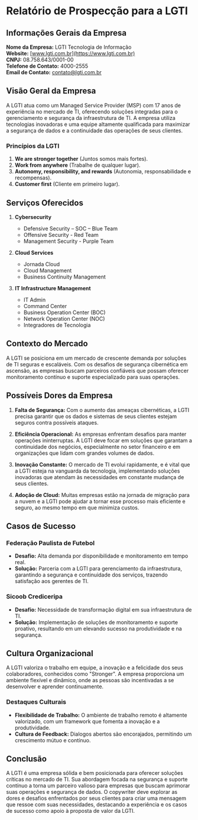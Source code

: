 # Relatório de Prospecção para a LGTI

## Informações Gerais da Empresa

**Nome da Empresa:** LGTI Tecnologia de Informação  
**Website:** [www.lgti.com.br](https://www.lgti.com.br)  
**CNPJ:** 08.758.643/0001-00  
**Telefone de Contato:** 4000-2555  
**Email de Contato:** contato@lgti.com.br  

## Visão Geral da Empresa

A LGTI atua como um Managed Service Provider (MSP) com 17 anos de experiência no mercado de TI, oferecendo soluções integradas para o gerenciamento e segurança da infraestrutura de TI. A empresa utiliza tecnologias inovadoras e uma equipe altamente qualificada para maximizar a segurança de dados e a continuidade das operações de seus clientes.

### Princípios da LGTI

1. **We are stronger together** (Juntos somos mais fortes).
2. **Work from anywhere** (Trabalhe de qualquer lugar).
3. **Autonomy, responsibility, and rewards** (Autonomia, responsabilidade e recompensas).
4. **Customer first** (Cliente em primeiro lugar).

## Serviços Oferecidos

1. **Cybersecurity**
   - Defensive Security – SOC – Blue Team
   - Offensive Security - Red Team
   - Management Security - Purple Team

2. **Cloud Services**
   - Jornada Cloud
   - Cloud Management
   - Business Continuity Management

3. **IT Infrastructure Management**
   - IT Admin
   - Command Center
   - Business Operation Center (BOC)
   - Network Operation Center (NOC)
   - Integradores de Tecnologia

## Contexto do Mercado

A LGTI se posiciona em um mercado de crescente demanda por soluções de TI seguras e escaláveis. Com os desafios de segurança cibernética em ascensão, as empresas buscam parceiros confiáveis que possam oferecer monitoramento contínuo e suporte especializado para suas operações.

## Possíveis Dores da Empresa

1. **Falta de Segurança:** Com o aumento das ameaças cibernéticas, a LGTI precisa garantir que os dados e sistemas de seus clientes estejam seguros contra possíveis ataques.

2. **Eficiência Operacional:** As empresas enfrentam desafios para manter operações ininterruptas. A LGTI deve focar em soluções que garantam a continuidade dos negócios, especialmente no setor financeiro e em organizações que lidam com grandes volumes de dados.

3. **Inovação Constante:** O mercado de TI evolui rapidamente, e é vital que a LGTI esteja na vanguarda da tecnologia, implementando soluções inovadoras que atendam às necessidades em constante mudança de seus clientes.

4. **Adoção de Cloud:** Muitas empresas estão na jornada de migração para a nuvem e a LGTI pode ajudar a tornar esse processo mais eficiente e seguro, ao mesmo tempo em que minimiza custos.

## Casos de Sucesso

### Federação Paulista de Futebol
- **Desafio:** Alta demanda por disponibilidade e monitoramento em tempo real.
- **Solução:** Parceria com a LGTI para gerenciamento da infraestrutura, garantindo a segurança e continuidade dos serviços, trazendo satisfação aos gerentes de TI.

### Sicoob Crediceripa
- **Desafio:** Necessidade de transformação digital em sua infraestrutura de TI.
- **Solução:** Implementação de soluções de monitoramento e suporte proativo, resultando em um elevando sucesso na produtividade e na segurança.

## Cultura Organizacional

A LGTI valoriza o trabalho em equipe, a inovação e a felicidade dos seus colaboradores, conhecidos como "Stronger". A empresa proporciona um ambiente flexível e dinâmico, onde as pessoas são incentivadas a se desenvolver e aprender continuamente.

### Destaques Culturais
- **Flexibilidade de Trabalho:** O ambiente de trabalho remoto é altamente valorizado, com um framework que fomenta a inovação e a produtividade.
- **Cultura de Feedback:** Dialogos abertos são encorajados, permitindo um crescimento mútuo e contínuo.

## Conclusão

A LGTI é uma empresa sólida e bem posicionada para oferecer soluções críticas no mercado de TI. Sua abordagem focada na segurança e suporte contínuo a torna um parceiro valioso para empresas que buscam aprimorar suas operações e segurança de dados. O copywriter deve explorar as dores e desafios enfrentados por seus clientes para criar uma mensagem que ressoe com suas necessidades, destacando a experiência e os casos de sucesso como apoio à proposta de valor da LGTI.